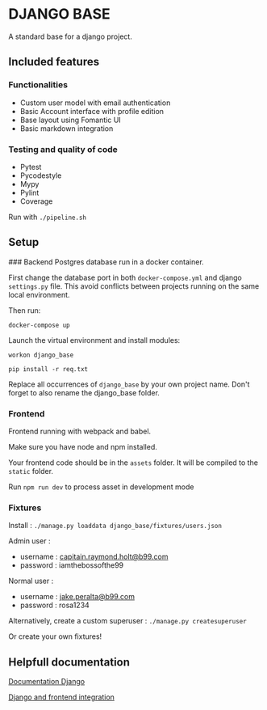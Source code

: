 


# DJANGO BASE

A standard base for a django project.


## Included features
### Functionalities
- Custom user model with email authentication
- Basic Account interface with profile edition
- Base layout using Fomantic UI
- Basic markdown integration

### Testing and quality of code
- Pytest
- Pycodestyle
- Mypy
- Pylint
- Coverage

Run with `./pipeline.sh`

## Setup
### Backend
Postgres database run in a docker container.

First change the database port in both `docker-compose.yml` and django `settings.py` file. This avoid conflicts between projects running on the same local environment.

Then run:

`docker-compose up`

Launch the virtual environment and install modules:

`workon django_base`

`pip install -r req.txt`

Replace all occurrences of `django_base` by your own project name. Don't forget to also rename the django_base folder.

### Frontend
Frontend running with webpack and babel.

Make sure you have node and npm installed.

Your frontend code should be in the `assets` folder. It will be compiled to the `static` folder.

Run `npm run dev` to process asset in development mode

### Fixtures
Install :
`./manage.py loaddata django_base/fixtures/users.json`

Admin user :
- username : capitain.raymond.holt@b99.com
- password : iamthebossofthe99

Normal user :
- username : jake.peralta@b99.com
- password : rosa1234

Alternatively, create a custom superuser :
`./manage.py createsuperuser`

Or create your own fixtures!

## Helpfull documentation

[Documentation Django](https://docs.djangoproject.com/)

[Django and frontend integration](https://www.saaspegasus.com/guides/modern-javascript-for-django-developers/integrating-javascript-pipeline/)
